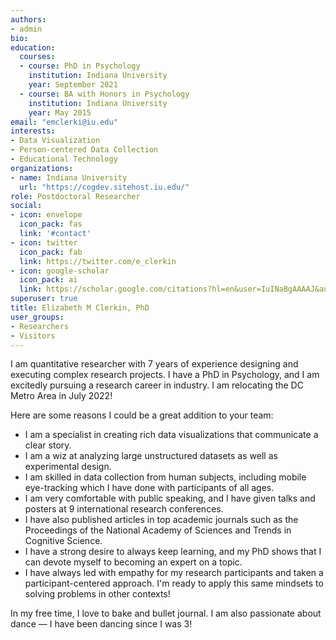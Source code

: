 ```yaml
---
authors:
- admin
bio:
education:
  courses:
  - course: PhD in Psychology
    institution: Indiana University
    year: September 2021
  - course: BA with Honors in Psychology
    institution: Indiana University
    year: May 2015
email: "emclerki@iu.edu"
interests:
- Data Visualization
- Person-centered Data Collection
- Educational Technology
organizations:
- name: Indiana University
  url: "https://cogdev.sitehost.iu.edu/"
role: Postdoctoral Researcher
social:
- icon: envelope
  icon_pack: fas
  link: '#contact'
- icon: twitter
  icon_pack: fab
  link: https://twitter.com/e_clerkin
- icon: google-scholar
  icon_pack: ai
  link: https://scholar.google.com/citations?hl=en&user=IuINaBgAAAAJ&authuser=1
superuser: true
title: Elizabeth M Clerkin, PhD
user_groups:
- Researchers
- Visitors
---
```


I am quantitative researcher with 7 years of experience designing and executing complex research projects. I have a PhD in Psychology, and I am excitedly pursuing a research career in industry. I am relocating the DC Metro Area in July 2022!

Here are some reasons I could be a great addition to your team:
* I am a specialist in creating rich data visualizations that communicate a clear story.
* I am a wiz at analyzing large unstructured datasets as well as experimental design. 
* I am skilled in data collection from human subjects, including mobile eye-tracking which I have done with participants of all ages. 
* I am very comfortable with public speaking, and I have given talks and posters at 9 international research conferences. 
* I have also published articles in top academic journals such as the Proceedings of the National Academy of Sciences and Trends in Cognitive Science.
* I have a strong desire to always keep learning, and my PhD shows that I can devote myself to becoming an expert on a topic.
* I have always led with empathy for my research participants and taken a participant-centered approach. I'm ready to apply this same mindsets to solving problems in other contexts!

In my free time, I love to bake and bullet journal. I am also passionate about dance — I have been dancing since I was 3! 
